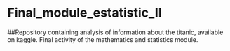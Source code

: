 # Final_module_estatistic_II

##Repository containing analysis of information about the titanic, available on kaggle. Final activity of the mathematics and statistics module.
